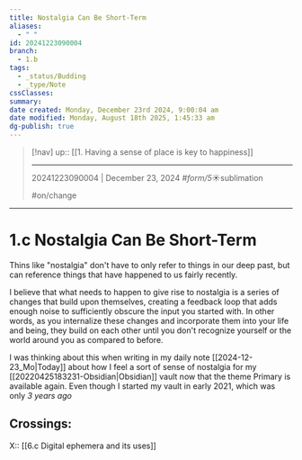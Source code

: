 ```yaml
---
title: Nostalgia Can Be Short-Term
aliases:
  - " "
id: 20241223090004
branch:
  - 1.b
tags:
  - _status/Budding
  - _type/Note
cssClasses:
summary:
date created: Monday, December 23rd 2024, 9:00:04 am
date modified: Monday, August 18th 2025, 1:45:33 am
dg-publish: true
---
```


> [!nav]
> up:: [[1. Having a sense of place is key to happiness]]
>
> ---
> 20241223090004 | December 23, 2024
> #_form/5_☀︎sublimation
> 
> #on/change 

---

# 1.c Nostalgia Can Be Short-Term

Thins like "nostalgia" don't have to only refer to things in our deep past, but can reference things that have happened to us fairly recently.

I believe that what needs to happen to give rise to nostalgia is a series of changes that build upon themselves, creating a feedback loop that adds enough noise to sufficiently obscure the input you started with. In other words, as you internalize these changes and incorporate them into your life and being, they build on each other until you don't recognize yourself or the world around you as compared to before.

I was thinking about this when writing in my daily note [[2024-12-23_Mo|Today]] about how I feel a sort of sense of nostalgia for my [[20220425183231-Obsidian|Obsidian]] vault now that the theme Primary is available again. Even though I started my vault in early 2021, which was only *3 years ago*

## Crossings:

X:: [[6.c Digital ephemera and its uses]]